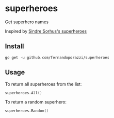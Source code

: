 # superheroes

Get superhero names

Inspired by [Sindre Sorhus's superheroes](https://github.com/sindresorhus/superheroes) 

## Install

``` 
go get -u github.com/fernandoporazzi/superheroes
```

## Usage

To return all superheroes from the list:

```go
superheroes.All()
```

To return a random superhero:

```go
superheroes.Random()
```